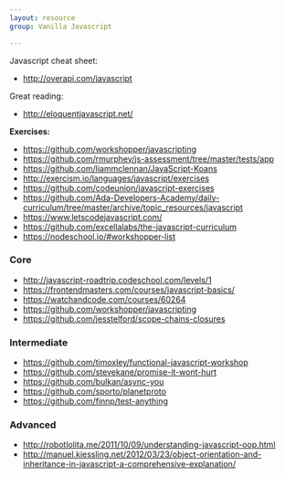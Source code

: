 ```yaml
---
layout: resource
group: Vanilla Javascript

---
```

<!-- General resources go here -->

Javascript cheat sheet:
- <http://overapi.com/javascript>

Great reading:
- <http://eloquentjavascript.net/>

**Exercises:**

- <https://github.com/workshopper/javascripting>
- <https://github.com/rmurphey/js-assessment/tree/master/tests/app>
- <https://github.com/liammclennan/JavaScript-Koans>
- <http://exercism.io/languages/javascript/exercises>
- <https://github.com/codeunion/javascript-exercises>
- <https://github.com/Ada-Developers-Academy/daily-curriculum/tree/master/archive/topic_resources/javascript>
- <https://www.letscodejavascript.com/>
- <https://github.com/excellalabs/the-javascript-curriculum>
- <https://nodeschool.io/#workshopper-list>


### Core

- <http://javascript-roadtrip.codeschool.com/levels/1>
- <https://frontendmasters.com/courses/javascript-basics/>
- <https://watchandcode.com/courses/60264>
- <https://github.com/workshopper/javascripting>
- <https://github.com/jesstelford/scope-chains-closures>

### Intermediate

- <https://github.com/timoxley/functional-javascript-workshop>
- <https://github.com/stevekane/promise-it-wont-hurt>
- <https://github.com/bulkan/async-you>
- <https://github.com/sporto/planetproto>
- <https://github.com/finnp/test-anything>

### Advanced

- <http://robotlolita.me/2011/10/09/understanding-javascript-oop.html>
- <http://manuel.kiessling.net/2012/03/23/object-orientation-and-inheritance-in-javascript-a-comprehensive-explanation/>


<!-- ### Jedi -->
